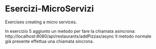 # Esercizi-MicroServizi

Exercises creating a micro services.

In esercizio 5 aggiunto un metodo per fare la chiamata asincrona:
http://localhost:8080/api/restaurants/addPizzas/async
Il metodo normale già presente effettua una chiamata sincrona.
